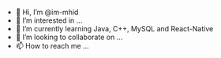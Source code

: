 - 👋 Hi, I’m @im-mhid
- 👀 I’m interested in ...
- 🌱 I’m currently learning Java, C++, MySQL and React-Native
- 💞️ I’m looking to collaborate on ...
- 📫 How to reach me ...

<!---
im-mhid/im-mhid is a ✨ special ✨ repository because its `README.md` (this file) appears on your GitHub profile.
You can click the Preview link to take a look at your changes.
--->
